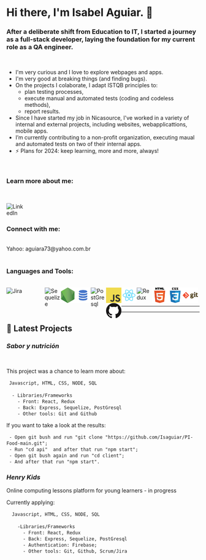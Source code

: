 # Hi there, I'm Isabel Aguiar. 👋 


### After a deliberate shift from Education to IT, I started a journey as a full-stack developer, laying the foundation for my current role as a QA engineer.
 <br />

- I'm very curious and I love to explore webpages and apps.
- I'm very good at breaking things  (and finding bugs).
- On the projects I colaborate, I adapt ISTQB principles to:
  - plan testing processes,
  - execute manual and automated tests (coding and codeless methods),
  - report results.
- Since I have started my job in Nicasource, I've worked in a variety of internal and external projects, including websites, webapplicattions, mobile apps.
- I’m currently contributing to a non-profit organization, executing maual and automated tests on two of their internal apps. 
- ⚡ Plans for 2024: keep learning, more and more, always!

<br/>


### Learn more about me:
<br/>

[<img align="left" alt=" LinkedIn" width="44px" src="https://cdn.jsdelivr.net/npm/simple-icons@v3/icons/linkedin.svg" />](https://www.linkedin.com/in/isabel-aguiar-dev)

<br />
<br />

### Connect with me:
<br/>
Yahoo:  aguiara73@yahoo.com.br

<br/>
<br/>

### Languages and Tools:
 <br />

<img align="left" alt="Jira" width="100px" src="https://symbols.getvecta.com/stencil_85/32_jira.f5435acc23.svg" />
<img align="left" alt="Sequelize" width="40px" src="https://symbols.getvecta.com/stencil_95/67_sequelize-icon.750b7635d8.svg" />
<img align="left" alt="Node.js" width="40px" src="https://raw.githubusercontent.com/github/explore/80688e429a7d4ef2fca1e82350fe8e3517d3494d/topics/nodejs/nodejs.png" />
<img align="left" alt="SQL" width="40px" src="https://raw.githubusercontent.com/github/explore/80688e429a7d4ef2fca1e82350fe8e3517d3494d/topics/sql/sql.png" />
<img align="left" alt="PostGresql" width="40px" src="https://symbols.getvecta.com/stencil_92/18_postgresql-vertical.646c2934ab.svg" />
<img align="left" alt="JavaScript" width="40px" src="https://raw.githubusercontent.com/github/explore/80688e429a7d4ef2fca1e82350fe8e3517d3494d/topics/javascript/javascript.png" />
<img align="left" alt="React" width="40px" src="https://raw.githubusercontent.com/github/explore/80688e429a7d4ef2fca1e82350fe8e3517d3494d/topics/react/react.png" />
<img align="left" alt="Redux" width="40px" src="https://img.icons8.com/ios/50/000000/redux.png"/>
<img align="left" alt="HTML5" width="40px" src="https://raw.githubusercontent.com/github/explore/80688e429a7d4ef2fca1e82350fe8e3517d3494d/topics/html/html.png" />
<img align="left" alt="CSS3" width="40px" src="https://raw.githubusercontent.com/github/explore/80688e429a7d4ef2fca1e82350fe8e3517d3494d/topics/css/css.png" />
<img align="left" alt="Git" width="40px" src="https://raw.githubusercontent.com/github/explore/80688e429a7d4ef2fca1e82350fe8e3517d3494d/topics/git/git.png" />
<img align="left" alt="GitHub" width="40px" src="https://raw.githubusercontent.com/github/explore/78df643247d429f6cc873026c0622819ad797942/topics/github/github.png" />

<br />
<br />

---
---

## 📕 Latest Projects 


### _*Sabor y nutrición*_

<br/>


This project was a chance to learn more about:
```
 Javascript, HTML, CSS, NODE, SQL
 
  - Libraries/Frameworks
    - Front: React, Redux
    - Back: Express, Sequelize, PostGresql
    - Other tools: Git and Github
 ```

If you want to take a look at the results:

 ```
  - Open git bush and run "git clone "https://github.com/Isaguiar/PI-Food-main.git";
  - Run "cd api"  and after that run "npm start";
  - Open git bush again and run "cd client";
  - And after that run "npm start".
 ```
    
  ### _*Henry Kids*_
    

   Online computing lessons platform for young learners - in progress

   Currently applying: 
  ```
    Javascript, HTML, CSS, NODE, SQL
   
      -Libraries/Frameworks
        - Front: React, Redux
        - Back: Express, Sequelize, PostGresql
        - Authentication: Firebase;
        - Other tools: Git, Github, Scrum/Jira
   ```
        
      
      
   
 








